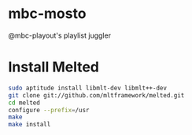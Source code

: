 mbc-mosto
=========

@mbc-playout's playlist juggler

Install Melted
==============

```bash
sudo aptitude install libmlt-dev libmlt++-dev
git clone git://github.com/mltframework/melted.git
cd melted
configure --prefix=/usr
make
make install
```
